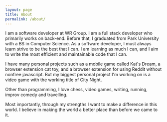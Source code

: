 ```yaml
---
layout: page
title: About
permalink: /about/
---
```


I am a software developer at WR Group. I am a full stack developer who primarily works on back-end. Before that, I graduated from Park University with a BS in Computer Science. As a software developer, I must always learn strive to be the best that I can. I am learning as much I can, and I aim to write the most efficient and maintainable code that I can.

I have many personal projects such as a mobile game called Kat's Dream, a browser extension cat toy, and a browser extension for using Reddit without nonfree javascript. But my biggest personal project I'm working on is a video game with the working title of City Night. 

Other than programming, I love chess, video games, writing, running, improv comedy and travelling.

Most importantly, through my strengths I want to make a difference in this world. I believe in making the world a better place than before we came to it.